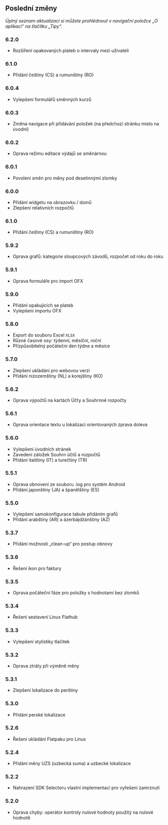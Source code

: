 ## Poslední změny

_Úplný seznam aktualizací si můžete prohlédnout v navigační položce „O aplikaci“ na tlačítku „Tipy“._

### 6.2.0
- Rozšíření opakovaných plateb o intervaly mezi uživateli

### 6.1.0
- Přidání češtiny (CS) a rumunštiny (RO)

### 6.0.4
- Vylepšení formulářů směnných kurzů

### 6.0.3
- Změna navigace při přidávání položek (na předchozí stránku místo na úvodní) 

### 6.0.2
- Oprava režimu editace výdajů se směnárnou

### 6.0.1
- Povolení směn pro měny pod desetinnými zlomky

### 6.0.0
- Přidání widgetu na obrazovku / domů
- Zlepšení relativních rozpočtů

### 6.1.0
- Přidání češtiny (CS) a rumunštiny (RO)

### 5.9.2
- Oprava grafů: kategorie sloupcových závodů, rozpočet od roku do roku

### 5.9.1
- Oprava formuláře pro import OFX

### 5.9.0
- Přidání opakujících se plateb
- Vylepšení importu OFX

### 5.8.0
- Export do souboru Excel `XLSX`
- Různé časové osy: týdenní, měsíční, roční
- Přizpůsobitelný počáteční den týdne a měsíce

### 5.7.0
- Zlepšení ukládání pro webovou verzi
- Přidání nizozemštiny (NL) a korejštiny (KO)

### 5.6.2
- Oprava výpočtů na kartách Účty a Souhrnné rozpočty

### 5.6.1
- Oprava orientace textu u lokalizací orientovaných zprava doleva 

### 5.6.0
- Vylepšení úvodních stránek
- Zavedení záložek Souhrn účtů a rozpočtů
- Přidání italštiny (IT) a turečtiny (TR)

### 5.5.1
- Oprava obnovení ze souboru .log pro systém Android
- Přidání japonštiny (JA) a španělštiny (ES) 

### 5.5.0
- Vylepšení samokonfigurace tabule přidáním grafů
- Přidání arabštiny (AR) a ázerbájdžánštiny (AZ)

### 5.3.7
- Přidání možnosti „clean-up“ pro postup obnovy  

### 5.3.6
- Řešení ikon pro faktury

### 5.3.5
- Oprava počáteční fáze pro položky s hodnotami bez zlomků

### 5.3.4
- Řešení sestavení Linux Flathub

### 5.3.3
- Vylepšení stylistiky tlačítek

### 5.3.2
- Oprava ztráty při výměně měny

### 5.3.1
- Zlepšení lokalizace do perštiny

### 5.3.0
- Přidání perské lokalizace

### 5.2.6
- Řešení ukládání Flatpaku pro Linux

### 5.2.4
- Přidání měny UZS (uzbecká suma) a uzbecké lokalizace

### 5.2.2
- Nahrazení SDK Selectoru vlastní implementací pro vyřešení zamrznutí

### 5.2.0
- Oprava chyby: operátor kontroly nulové hodnoty použitý na nulové hodnotě
